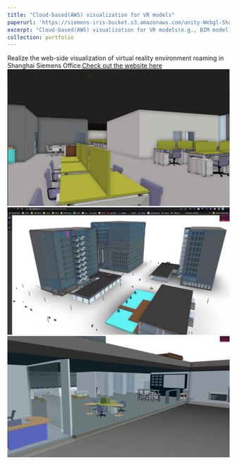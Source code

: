 ```yaml
---
title: "Cloud-based(AWS) visualization for VR models"
paperurl: 'https://siemens-iris-bucket.s3.amazonaws.com/unity-Webgl-Shanghai+Office-1.0/index.html'
excerpt: "Cloud-based(AWS) visualization for VR models(e.g., BIM model, mesh model and point clouds) with three.js, bim-gis-view, and potreeJS<br/><img src='/images/bim-ifc 3.png'>"
collection: portfolio
---
```


Realize the web-side visualization of virtual reality environment roaming in Shanghai Siemens Office.[Check out the website here](https://siemens-iris-bucket.s3.amazonaws.com/unity-Webgl-Shanghai+Office-1.0/index.html)
<br/><img src='/images/bim-ifc 1.png'><br/><img src='/images/bim-ifc 2.png'><br/><img src='/images/bim-ifc 3.png'>


